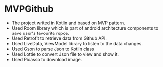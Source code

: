 # MVPGithub
* The project writed in Kotlin and based on MVP pattern.
* Used Room library which is part of android architecture components to save user's favourite repos.
* Used Retrofit to retrieve data from Github API.
* Used LiveData, ViewModel library to listen to the data changes.
* Used Gson to parse Json to Kotlin class
* Used Lottie to convert Json file to view and show it.
* Used Picasso to download image.

